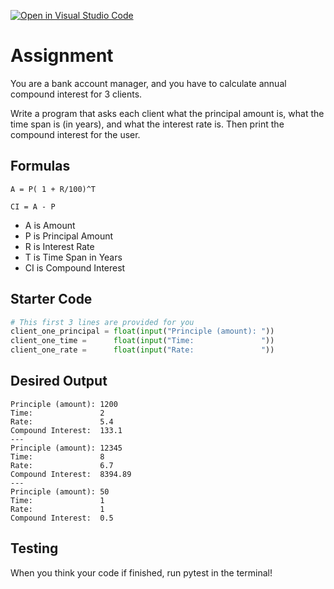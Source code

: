 [![Open in Visual Studio Code](https://classroom.github.com/assets/open-in-vscode-c66648af7eb3fe8bc4f294546bfd86ef473780cde1dea487d3c4ff354943c9ae.svg)](https://classroom.github.com/online_ide?assignment_repo_id=10152297&assignment_repo_type=AssignmentRepo)
# Assignment
You are a bank account manager, and you have to calculate annual compound interest for 3 clients.

Write a program that asks each client what the principal amount is, what the time span is (in years), and what the interest rate is. Then print the compound interest for the user.

## Formulas
`A = P( 1 + R/100)^T`

`CI = A - P`

- A is Amount
- P is Principal Amount
- R is Interest Rate
- T is Time Span in Years
- CI is Compound Interest

## Starter Code
```python
# This first 3 lines are provided for you
client_one_principal = float(input("Principle (amount): "))
client_one_time =      float(input("Time:               "))
client_one_rate =      float(input("Rate:               "))
```

## Desired Output
```
Principle (amount): 1200
Time:               2
Rate:               5.4
Compound Interest:  133.1
---
Principle (amount): 12345
Time:               8
Rate:               6.7
Compound Interest:  8394.89
---
Principle (amount): 50
Time:               1
Rate:               1
Compound Interest:  0.5
```

## Testing
When you think your code if finished, run pytest in the terminal!
